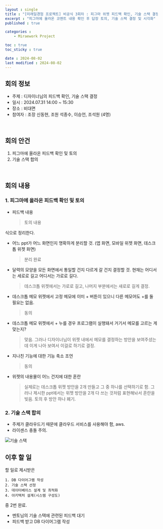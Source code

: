 ```yaml
---
layout : single
title : "[미래일경험 프로젝트] 비공식 3회차 : 피그마 위젯 피드백 확인, 기술 스택 결정"
excerpt : "피그마에 올라온 코멘트 내용 확인 후 답장 토의, 기술 스택 결정 및 시각화"
published : true

categories : 
    - Miraework Project

toc : true
toc_sticky : true

date : 2024-08-02
last modified : 2024-08-02
---
```

## 회의 정보
+ 주제 : 디자이너님의 피드백 확인, 기술 스택 결정
+ 일시 : 2024.07.31 14:00 ~ 15:30
+ 장소 : 비대면
+ 참여자 : 조장 신동현, 조원 석종수, 이승언, 조석원 (4명)

<br>

## 회의 안건
1. 피그마에 올라온 피드백 확인 및 토의
2. 기술 스택 합의

<br>

## 회의 내용 
### 1. 피그마에 올라온 피드백 확인 및 토의
- 피드백 내용
  > 토의 내용   

식으로 정리한다.
- 어느 ppt가 어느 화면인지 명확하게 분리할 것. (앱 화면, 모바일 위젯 화면, 데스크톱 위젯 화면)  
  > 분리 완료
- 달력의 모양을 모든 화면에서 통일할 건지 다르게 갈 건지 결정할 것. 현재는 어디서는 세로로 길고 어디서는 가로로 길다.
  > 데스크톱 위젯에서는 가로로 길고, 나머지 부분에서는 새로로 길게 결정.
- 데스크톱 메모 위젯에서 고정 메모에 이미 + 버튼이 있으니 다른 메모어도 +를 둘 필요는 없음. 
  > 동의
- 데스크톱 메모 위젯에서 + 누를 경우 프로그램이 실행돼서 거기서 메모를 고르는 게 맞는지?
  > 맞음. 그러나 디자이너님이 위젯 내에서 메모를 결정하는 방안을 보여주셨는데 이게 나아 보여서 이걸로 하기로 결정.
- 지나친 기능에 대한 기능 축소 조언
  > 동의
 - 위젯의 내용물이 어느 건지에 대한 혼란
   > 실제로는 데스크톱 위젯 방안을 2개 만들고 그 중 하나를 선택하기로 함. 그러나 제시한 ppt에서는 위젯 방안을 2개 다 쓰는 것처럼 표현해놔서 혼란을 빚음. 토의 후 방안 하나 폐기.


### 2. 기술 스택 합의
- 주제가 클라우드기 때문에 클라우드 서비스를 사용해야 함, aws.
- 라이센스 충돌 주의.  
 
![기술 스택](https://github.com/user-attachments/assets/4f9dd288-c18a-4dc4-9299-3b06946ff19b)  


## 이후 할 일
할 일로 제시받은
```
1. DB 다이어그램 작성
2. 기술 스택 선정
3. 데이터베이스 설계 및 최적화
4. 아키텍처 설계(시스템 구성도)
```
중 2번 완료.  

- 멘토님의 기술 스택에 관련된 피드백 대기
- 피드백 받고 DB 다이어그램 작성